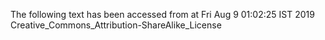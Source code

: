 The following text has been accessed from at Fri Aug 9 01:02:25 IST 2019
Creative_Commons_Attribution-ShareAlike_License
